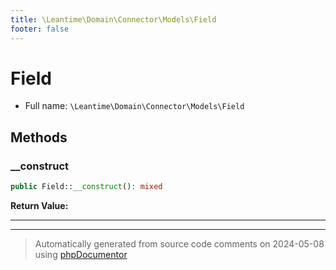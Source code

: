 ```yaml
---
title: \Leantime\Domain\Connector\Models\Field
footer: false
---
```


# Field





* Full name: `\Leantime\Domain\Connector\Models\Field`



## Methods

### __construct



```php
public Field::__construct(): mixed
```









**Return Value:**





---


---
> Automatically generated from source code comments on 2024-05-08 using [phpDocumentor](http://www.phpdoc.org/)
